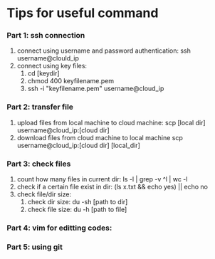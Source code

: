 # Tips for useful command
### Part 1: ssh connection
1. connect using username and password authentication: ssh username@clould_ip
2. connect using key files:
   1.  cd [keydir]
   2.  chmod 400 keyfilename.pem
   3.  ssh -i "keyfilename.pem" username@cloud_ip
### Part 2: transfer file
1. upload files from local machine to cloud machine: scp [local dir] username@cloud_ip:[cloud dir]
2. download files from cloud machine to local machine scp username@cloud_ip:[cloud dir] [local_dir]
### Part 3: check files
1. count how many files in current dir: ls -l | grep -v ^l | wc -l
2. check if a certain file exist in dir: (ls x.txt && echo yes) || echo no
3. check file/dir size: 
   1. check dir size: du -sh [path to dir]
   2. check file size: du -h [path to file]
### Part 4: vim for editting codes:
### Part 5: using git
